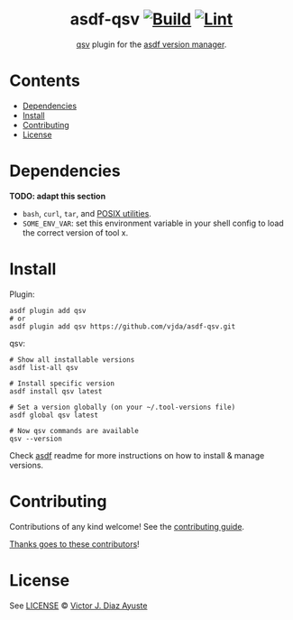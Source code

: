 <div align="center">

# asdf-qsv [![Build](https://github.com/vjda/asdf-qsv/actions/workflows/build.yml/badge.svg)](https://github.com/vjda/asdf-qsv/actions/workflows/build.yml) [![Lint](https://github.com/vjda/asdf-qsv/actions/workflows/lint.yml/badge.svg)](https://github.com/vjda/asdf-qsv/actions/workflows/lint.yml)

[qsv](https://qsv.dathere.com/) plugin for the [asdf version manager](https://asdf-vm.com).

</div>

# Contents

- [Dependencies](#dependencies)
- [Install](#install)
- [Contributing](#contributing)
- [License](#license)

# Dependencies

**TODO: adapt this section**

- `bash`, `curl`, `tar`, and [POSIX utilities](https://pubs.opengroup.org/onlinepubs/9699919799/idx/utilities.html).
- `SOME_ENV_VAR`: set this environment variable in your shell config to load the correct version of tool x.

# Install

Plugin:

```shell
asdf plugin add qsv
# or
asdf plugin add qsv https://github.com/vjda/asdf-qsv.git
```

qsv:

```shell
# Show all installable versions
asdf list-all qsv

# Install specific version
asdf install qsv latest

# Set a version globally (on your ~/.tool-versions file)
asdf global qsv latest

# Now qsv commands are available
qsv --version
```

Check [asdf](https://github.com/asdf-vm/asdf) readme for more instructions on how to
install & manage versions.

# Contributing

Contributions of any kind welcome! See the [contributing guide](contributing.md).

[Thanks goes to these contributors](https://github.com/vjda/asdf-qsv/graphs/contributors)!

# License

See [LICENSE](LICENSE) © [Victor J. Diaz Ayuste](https://github.com/vjda/)
